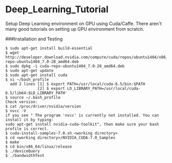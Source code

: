 # Deep_Learning_Tutorial
Setup Deep Learning environment on GPU using Cuda/Caffe. There aren't many good tutorials on setting up GPU environment from scratch.

###Installation and Testing

```
$ sudo apt-get install build-essential
$ wget http://developer.download.nvidia.com/compute/cuda/repos/ubuntu1404/x86_64/cuda-repo-ubuntu1404_7.0-28_amd64.deb
$ sudo dpkg -i cuda-repo-ubuntu1404_7.0-28_amd64.deb
$ sudo apt-get update
$ sudo apt-get install cuda 
$ vi ~/bash_profile
  add 2 lines [1] $ export PATH=/usr/local/cuda-6.5/bin:$PATH
              [2] $ export LD_LIBRARY_PATH=/usr/local/cuda-6.5/lib64:$LD_LIBRARY_PATH'
$ source ~/.bash_profile
Check version:
$ cat /proc/driver/nvidia/version
$ nvcc -V
if you see " The program 'nvcc' is currently not installed. You can install it by typing:
sudo apt-get install nvidia-cuda-toolkit", then make sure your bash profile is correct.
$ cuda-install-samples-7.0.sh <working directory>
$ cd <working directory>/NVIDIA_CUDA-7.0_Samples
$ make
$ cd bin/x86_64/linux/release
$ ./deviceQuery
$ ./bandwidthTest
```
